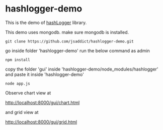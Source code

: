 # hashlogger-demo
This is the demo of [hashLogger](http://hashLogger.com) library.

This demo uses mongodb. make sure mongodb is installed.

`
git clone https://github.com/jsaddict/hashlogger-demo.git
`

go inside folder 'hashlogger-demo' run the below command as admin

`
npm install
`

copy the folder 'gui' inside 'hashlogger-demo/node_modules/hashlogger' and paste it inside 'hashlogger-demo'

`
node app.js
`

Observe chart view at

[http://localhost:8000/gui/chart.html](http://localhost:8000/gui/chart.html)


and grid view at

[http://localhost:8000/gui/grid.html](http://localhost:8000/gui/grid.html)
